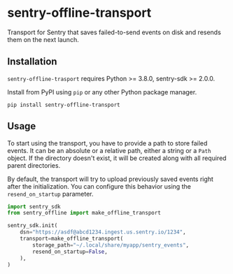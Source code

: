 # sentry-offline-transport
Transport for Sentry that saves failed-to-send events on disk and resends them on the next launch.

## Installation
`sentry-offline-trasport` requires Python >= 3.8.0, sentry-sdk >= 2.0.0.

Install from PyPI using `pip` or any other Python package manager.

`pip install sentry-offline-transport`

## Usage
To start using the transport, you have to provide a path to store failed events. It can be
an absolute or a relative path, either a string or a `Path` object. If the directory doesn't exist, 
it will be created along with all required parent directories.

By default, the transport will try to upload previously saved events right after the initialization.
You can configure this behavior using the `resend_on_startup` parameter.

```python
import sentry_sdk
from sentry_offline import make_offline_transport

sentry_sdk.init(
    dsn="https://asdf@abcd1234.ingest.us.sentry.io/1234",
    transport=make_offline_transport(
        storage_path="~/.local/share/myapp/sentry_events", 
        resend_on_startup=False,
    ),
)
```
